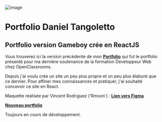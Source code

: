 ![image](https://github.com/user-attachments/assets/e069d59d-2d44-4472-8cbd-bc0ff951eff8)

# Portfolio Daniel Tangoletto

## Portfolio version Gameboy crée en ReactJS

Vous trouverez ici la version précédente de mon **[Portfolio](https://danieltangoletto.github.io/dt_portfolio/)** qui fut le portfolio présenté pour ma dernière soutenance de la formation Développeur Web chez OpenClassrooms.

Depuis j'ai voulu crée un site un peu plus propre et un peu plus élaboré que ce dernier.
Pour affiner mes connaissances et pratiquer, j'ai souhaité concevoir ce site en React.

Maquette réalisée par Vincent Rodriguez ('Rmoon') : **[Lien vers Figma](https://www.figma.com/file/fx7dngvBcc482UHNeAiS2E?node-id=0-1&p=f&t=BfNOTR0i3z19NnwC-0&type=design&mode=design&fuid=1280480183928475673)**

**[Nouveau portfolio](https://danieltangoletto.github.io/portfolio_gb/)**

Toujours en cours de développement.
